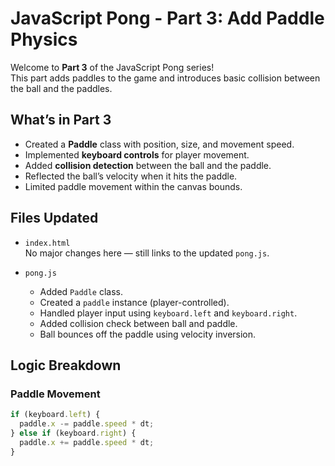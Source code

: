# JavaScript Pong - Part 3: Add Paddle Physics 

Welcome to **Part 3** of the JavaScript Pong series!  
This part adds paddles to the game and introduces basic collision between the ball and the paddles.

##  What’s in Part 3

- Created a **Paddle** class with position, size, and movement speed.
- Implemented **keyboard controls** for player movement.
- Added **collision detection** between the ball and the paddle.
- Reflected the ball’s velocity when it hits the paddle.
- Limited paddle movement within the canvas bounds.

##  Files Updated

- `index.html`  
  No major changes here — still links to the updated `pong.js`.

- `pong.js`  
  - Added `Paddle` class.
  - Created a `paddle` instance (player-controlled).
  - Handled player input using `keyboard.left` and `keyboard.right`.
  - Added collision check between ball and paddle.
  - Ball bounces off the paddle using velocity inversion.

##  Logic Breakdown

### Paddle Movement

```js
if (keyboard.left) {
  paddle.x -= paddle.speed * dt;
} else if (keyboard.right) {
  paddle.x += paddle.speed * dt;
}

